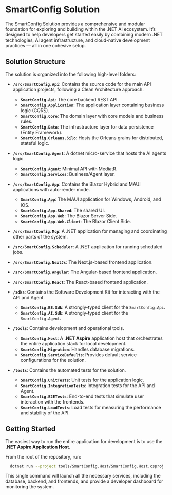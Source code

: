 # SmartConfig Solution

The SmartConfig Solution provides a comprehensive and modular foundation for exploring and building within the .NET AI ecosystem.
It’s designed to help developers get started easily by combining modern .NET technologies, AI agent infrastructure, and cloud-native development practices — all in one cohesive setup.

## Solution Structure

The solution is organized into the following high-level folders:

-   **`/src/SmartConfig.Api`**: Contains the source code for the main API application projects, following a Clean Architecture approach.
    -   **`SmartConfig.Api`**: The core backend REST API.
    -   **`SmartConfig.Application`**: The application layer containing business logic (CQRS).
    -   **`SmartConfig.Core`**: The domain layer with core models and business rules.
    -   **`SmartConfig.Data`**: The infrastructure layer for data persistence (Entity Framework).
    -   **`SmartConfig.Orleans.Silo`**: Hosts the Orleans grains for distributed, stateful logic.

-   **`/src/SmartConfig.Agent`**: A dotnet micro-service that hosts the AI agents logic.
    -   **`SmartConfig.Agent`**: Minimal API with MediatR.
    -   **`SmartConfig.Services`**: Business/Agent layer.

-   **`/src/SmartConfig.App`**: Contains the Blazor Hybrid and MAUI applications with auto-render mode.
    -   **`SmartConfig.App`**: The MAUI application for Windows, Android, and iOS.
    -   **`SmartConfig.App.Shared`**: The shared UI.
    -   **`SmartConfig.App.Web`**: The Blazor Server Side.
    -   **`SmartConfig.App.Web.Client`**: The Blazor Client Side.

-   **`/src/SmartConfig.Mcp`**: A .NET application for managing and coordinating other parts of the system.
-   **`/src/SmartConfig.Scheduler`**: A .NET application for running scheduled jobs.
-   **`/src/SmartConfig.NextJs`**: The Next.js-based frontend application.
-   **`/src/SmartConfig.Angular`**: The Angular-based frontend application.
-   **`/src/SmartConfig.React`**: The React-based frontend application.

-   **`/sdks`**: Contains the Software Development Kit for interacting with the API and Agent.
    -   **`SmartConfig.BE.Sdk`**: A strongly-typed client for the `SmartConfig.Api`.
    -   **`SmartConfig.AI.Sdk`**: A strongly-typed client for the `SmartConfig.Agent`.

-   **`/tools`**: Contains development and operational tools.
    -   **`SmartConfig.Host`**: A **.NET Aspire** application host that orchestrates the entire application stack for local development.
    -   **`SmartConfig.Migration`**: Handles database migrations.
    -   **`SmartConfig.ServiceDefaults`**: Provides default service configurations for the solution.

-   **`/tests`**: Contains the automated tests for the solution.
    -   **`SmartConfig.UnitTests`**: Unit tests for the application logic.
    -   **`SmartConfig.IntegrationTests`**: Integration tests for the API and Agent.
    -   **`SmartConfig.E2ETests`**: End-to-end tests that simulate user interaction with the frontends.
    -   **`SmartConfig.LoadTests`**: Load tests for measuring the performance and stability of the API.

## Getting Started

The easiest way to run the entire application for development is to use the **.NET Aspire Application Host**.

From the root of the repository, run:

```bash
  dotnet run --project tools/SmartConfig.Host/SmartConfig.Host.csproj
```

This single command will launch all the necessary services, including the database, backend, and frontends, and provide a developer dashboard for monitoring the system.
